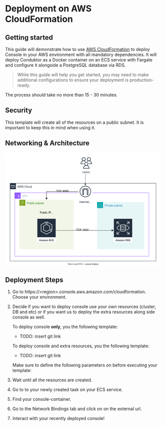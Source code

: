 # Deployment on AWS CloudFormation

## Getting started

This guide will demonstrate how to use [AWS CloudFormation](https://aws.amazon.com/cloudformation/) to deploy Console in your AWS environment with all mandatory dependencies. It will deploy Conduktor as a Docker container on an ECS service with Fargate and configure it alongside a PostgreSQL database via RDS.

> While this guide will help you get started, you may need to make additional configurations to ensure your deployment is production-ready.

The process should take no more than 15 - 30 minutes.

## Security

This template will create all of the resources on a public subnet. It is important to keep this in mind when using it.

## Networking & Architecture

![alt text](assets/conduktor.ecs.drawio.svg)

## Deployment Steps

1. Go to https://\<region>.console.aws.amazon.com/cloudformation. Choose your environment.

1. Decide if you want to deploy console use your own resources (cluster, DB and etc) or if you want us to deploy the extra resources along side console as well.

    To deploy console **only**, you the following template:

    - TODO: insert git link

    To deploy console and extra resources, you the following template:

    - TODO: insert git link

    Make sure to define the following parameters on before executing your template: 

1. Wait until all the resources are created.

1. Go to to your newly created task on your ECS service. 

1. Find your console-container.

1. Go to the Network Bindings tab and click on on the external url.

1. Interact with your recently deployed console! 